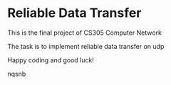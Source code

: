 # Reliable Data Transfer
This is the final project of CS305 Computer Network

The task is to implement reliable data transfer on udp

Happy coding and good luck!

nqsnb
